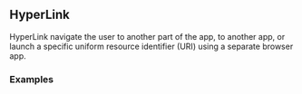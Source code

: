 ## HyperLink

HyperLink navigate the user to another part of the app, to another app, or launch a specific uniform resource identifier (URI) using a separate browser app.

### Examples
